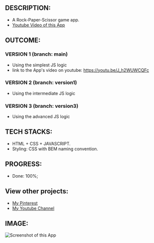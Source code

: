 
## DESCRIPTION:
- A Rock-Paper-Scissor game app.
- [Youtube Video of this App](https://youtu.be/J_h2WUWCQFc)

## OUTCOME:
### VERSION 1 (branch: main)
- Using the simplest JS logic
- link to the App's video on youtube: https://youtu.be/J_h2WUWCQFc
### VERSION 2 (branch: version1) 
- Using the intermediate JS logic
### VERSION 3 (branch: version3) 
- Using the advanced JS logic

## TECH STACKS:
- HTML + CSS + JAVASCRIPT.
- Styling: CSS with BEM naming convention.

## PROGRESS:
- Done: 100%;


## View other projects:
- [My Pinterest](https://pin.it/16vGwjy)
- [My Youtube Channel](https://www.youtube.com/channel/UCfkbnM9WvHD3mjecBiGHCBQ/playlists)


## IMAGE:
![Screenshot of this App](./screenshots/GGG)
